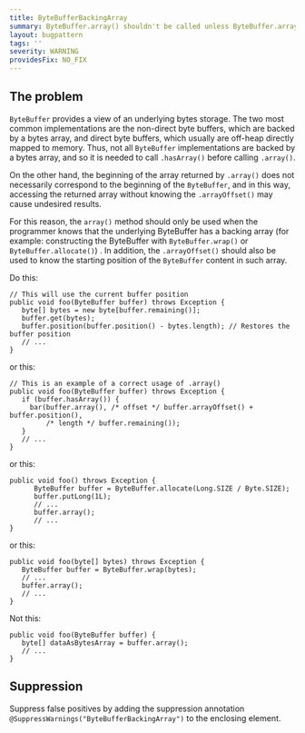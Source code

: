 ```yaml
---
title: ByteBufferBackingArray
summary: ByteBuffer.array() shouldn't be called unless ByteBuffer.arrayOffset() is used or if the ByteBuffer was initialized using ByteBuffer.wrap() or ByteBuffer.allocate().
layout: bugpattern
tags: ''
severity: WARNING
providesFix: NO_FIX
---
```


<!--
*** AUTO-GENERATED, DO NOT MODIFY ***
To make changes, edit the @BugPattern annotation or the explanation in docs/bugpattern.
-->

## The problem
`ByteBuffer` provides a view of an underlying bytes storage. The two most common
implementations are the non-direct byte buffers, which are backed by a bytes
array, and direct byte buffers, which usually are off-heap directly mapped to
memory. Thus, not all `ByteBuffer` implementations are backed by a bytes array,
and so it is needed to call `.hasArray()` before calling `.array()`.

On the other hand, the beginning of the array returned by `.array()` does not
necessarily correspond to the beginning of the `ByteBuffer`, and in this way,
accessing the returned array without knowing the `.arrayOffset()` may cause
undesired results.

For this reason, the `array()` method should only be used when the programmer
knows that the underlying ByteBuffer has a backing array (for example:
constructing the ByteBuffer with `ByteBuffer.wrap()` or `ByteBuffer.allocate()`)
. In addition, the `.arrayOffset()` should also be used to know the starting
position of the `ByteBuffer` content in such array.

Do this:

``` {.good}
// This will use the current buffer position
public void foo(ByteBuffer buffer) throws Exception {
   byte[] bytes = new byte[buffer.remaining()];
   buffer.get(bytes);
   buffer.position(buffer.position() - bytes.length); // Restores the buffer position
   // ...
}
```

or this:

``` {.good}
// This is an example of a correct usage of .array()
public void foo(ByteBuffer buffer) throws Exception {
   if (buffer.hasArray()) {
     bar(buffer.array(), /* offset */ buffer.arrayOffset() + buffer.position(),
         /* length */ buffer.remaining());
   }
   // ...
}
```

or this:

``` {.good}
public void foo() throws Exception {
      ByteBuffer buffer = ByteBuffer.allocate(Long.SIZE / Byte.SIZE);
      buffer.putLong(1L);
      // ...
      buffer.array();
      // ...
}
```

or this:

``` {.good}
public void foo(byte[] bytes) throws Exception {
   ByteBuffer buffer = ByteBuffer.wrap(bytes);
   // ...
   buffer.array();
   // ...
}
```

Not this:

``` {.bad}
public void foo(ByteBuffer buffer) {
   byte[] dataAsBytesArray = buffer.array();
   // ...
}
```

## Suppression
Suppress false positives by adding the suppression annotation `@SuppressWarnings("ByteBufferBackingArray")` to the enclosing element.
